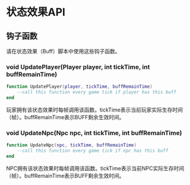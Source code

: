 # 状态效果API

## 钩子函数

请在状态效果（Buff）脚本中使用这些钩子函数。

### void UpdatePlayer\(Player player, int tickTime, int buffRemainTime\)

```lua
function UpdatePlayer(player, tickTime, buffRemainTime)
    --call this function every game tick if player has this buff
end
```

玩家拥有该状态效果时每帧调用该函数。tickTime表示当前玩家实际生存时间（帧）。buffRemainTime表示BUFF剩余生效时间。

### void UpdateNpc\(Npc npc, int tickTime, int buffRemainTime\)

```lua
function UpdateNpc(npc, tickTime, buffRemainTime)
    --call this function every game tick if npc has this buff
end
```

NPC拥有该状态效果时每帧调用该函数。tickTime表示当前NPC实际生存时间（帧）。buffRemainTime表示BUFF剩余生效时间。





